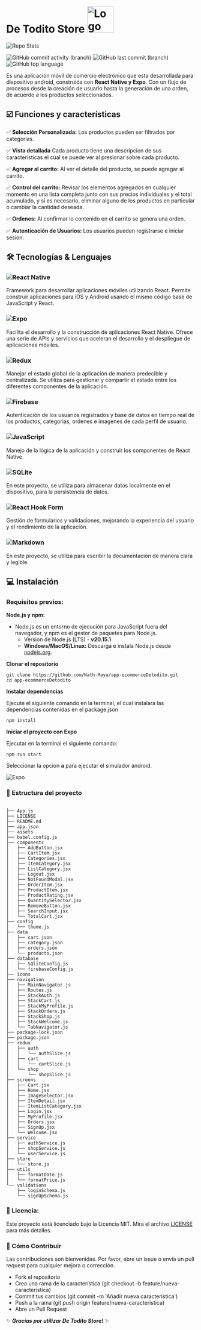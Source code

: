 # De Todito Store <img src="./icons/logo/logo-de-todito.png" alt="Logo de Ecommerce Detodito" width="70" />

![Repo Stats](https://github-readme-stats.vercel.app/api/pin/?username=Nath-Maya&repo=app-ecommerceDetodito)

![GitHub commit activity (branch)](https://img.shields.io/github/commit-activity/t/Nath-Maya/app-ecommerceDetodito/main) ![GitHub last commit (branch)](https://img.shields.io/github/last-commit/Nath-Maya/app-ecommerceDetodito/main) ![GitHub top language](https://img.shields.io/github/languages/top/Nath-Maya/app-ecommerceDetodito)


Es una aplicación móvil de comercio electrónico que esta desarrollada para dispositivo android, construida con **React Native y Expo**. Con un flujo de procesos desde la creación de usuario hasta la generación de una orden, de acuerdo a los productos seleccionados. 

## ☑️ Funciones y características 

✅    **Selección Personalizada:** Los productos pueden ser filtrados por categorías. 

✅    **Vista detallada** Cada producto tiene una descripcion de sus caracteristícas el cual se puede ver al presionar sobre cada producto. 

✅    **Agregar al carrito:** Al ver el detalle del producto, se puede agregar al carrito. 

✅    **Control del carrito:** Revisar los elementos agregados en cualquier momento en una lista completa junto con sus precios individuales y el total acumulado, y si es necesario, eliminar alguno de los productos en particular o cambiar la cantidad deseada. 

✅   **Ordenes:** Al confirmar lo contenido en el carrito se genera una orden. 

✅  **Autenticación de Usuarios:** Los usuarios pueden registrarse e iniciar sesión.

## 🛠️ Tecnologías & Lenguajes 


### ![React Native](https://img.shields.io/badge/react_native-%2320232a.svg?style=for-the-badge&logo=react&logoColor=%2361DAFB)
Framework para desarrollar aplicaciones móviles utilizando React. Permite construir aplicaciones para iOS y Android usando el mismo código base de JavaScript y React.

### ![Expo](https://img.shields.io/badge/expo-1C1E24?style=for-the-badge&logo=expo&logoColor=#D04A37)
Facilita el desarrollo y la construcción de aplicaciones React Native. Ofrece una serie de APIs y servicios que aceleran el desarrollo y el despliegue de aplicaciones móviles.

### ![Redux](https://img.shields.io/badge/redux-%23593d88.svg?style=for-the-badge&logo=redux&logoColor=white)
Manejar el estado global de la aplicación de manera predecible y centralizada. Se utiliza para gestionar y compartir el estado entre los diferentes componentes de la aplicación.

### ![Firebase](https://img.shields.io/badge/firebase-a08021?style=for-the-badge&logo=firebase&logoColor=ffcd34)
Autenticación de los usuarios registrados y base de datos en tiempo real de los productos, categorias, ordenes e imagenes de cada perfil de usuario. 

### ![JavaScript](https://img.shields.io/badge/javascript-%23323330.svg?style=for-the-badge&logo=javascript&logoColor=%23F7DF1E)
Manejo de la lógica de la aplicación y construir los componentes de React Native.

### ![SQLite](https://img.shields.io/badge/sqlite-%2307405e.svg?style=for-the-badge&logo=sqlite&logoColor=white)
En este proyecto, se utiliza para almacenar datos localmente en el dispositivo, para la persistencia de datos. 

### ![React Hook Form](https://img.shields.io/badge/React%20Hook%20Form-%23EC5990.svg?style=for-the-badge&logo=reacthookform&logoColor=white)
Gestión de formularios y validaciones, mejorando la experiencia del usuario y el rendimiento de la aplicación.

### ![Markdown](https://img.shields.io/badge/markdown-%23000000.svg?style=for-the-badge&logo=markdown&logoColor=white)
En este proyecto, se utiliza para escribir la documentación de manera clara y legible.

 ## 💻 Instalación

 ### Requisitos previos:

 **Node.js y npm:** 
 
 - Node.js es un entorno de ejecución para JavaScript fuera del navegador, y npm es el gestor de paquetes para Node.js.
	 - Version de Node.js (LTS) - **v20.15.1**
	 -   **Windows/MacOS/Linux:** Descarga e instala Node.js desde [nodejs.org](https://nodejs.org/).
	 
 **Clonar el repositorio**
 ```
git clone https://github.com/Nath-Maya/app-ecommerceDetodito.git
cd app-ecommerceDetodito
```




**Instalar dependencias**

Ejecute el siguiente comando en la terminal, el cual instalara las dependencias contenidas en el package.json
```
npm install
```

**Iniciar el proyecto con Expo**

Ejecutar en la terminal el siguiente comando:
```
npm run start 
```
Seleccionar la opcion **a** para ejecutar el simulador android. 

![Expo](./icons/screens-shot/Captura%20de%20pantalla%202024-07-09%20a%20la(s)%203.02.51%20p.m..png)

### 📁 Estructura del proyecto

```plaintex

├── App.js
├── LICENSE
├── README.md
├── app.json
├── assets
├── babel.config.js
├── components
│   ├── AddButton.jsx
│   ├── CartItem.jsx
│   ├── Categories.jsx
│   ├── ItemCategory.jsx
│   ├── ListCategory.jsx
│   ├── Logout.jsx
│   ├── NotFoundModal.jsx
│   ├── OrderItem.jsx
│   ├── ProductItem.jsx
│   ├── ProductRating.jsx
│   ├── QuantitySelector.jsx
│   ├── RemoveButton.jsx
│   ├── SearchInput.jsx
│   └── TotalCart.jsx
├── config
│   └── theme.js
├── data
│   ├── cart.json
│   ├── category.json
│   ├── orders.json
│   └── products.json
├── database
│   ├── SQliteConfig.js
│   └── firebaseConfig.js
├── icons
├── navigation
│   ├── MainNavigator.js
│   ├── Routes.js
│   ├── StackAuth.js
│   ├── StackCart.js
│   ├── StackMyProfile.js
│   ├── StackOrders.js
│   ├── StackShop.js
│   ├── StackWelcome.js
│   └── TabNavigator.js
├── package-lock.json
├── package.json
├── redux
│   ├── auth
│   │   └── authSlice.js
│   ├── cart
│   │   └── cartSlice.js
│   └── shop
│       └── shopSlice.js
├── screens
│   ├── Cart.jsx
│   ├── Home.jsx
│   ├── ImageSelector.jsx
│   ├── ItemDetail.jsx
│   ├── ItemListCategory.jsx
│   ├── Login.jsx
│   ├── MyProfile.jsx
│   ├── Orders.jsx
│   ├── SignUp.jsx
│   └── Welcome.jsx
├── service
│   ├── authService.js
│   ├── shopService.js
│   └── userService.js
├── store
│   └── store.js
├── utils
│   ├── formatDate.js
│   └── formatPrice.js
└── validations
    ├── loginSchema.js
    └── signUpSchema.js
```

### 🔐 Licencia:

Este proyecto está licenciado bajo la Licencia MIT. Mira el archivo [LICENSE](./LICENSE) para más detalles.


### 🤝 Cómo Contribuir

Las contribuciones son bienvenidas. Por favor, abre un issue o envía un pull request para cualquier mejora o corrección.

- Fork el repositorio
- Crea una rama de la característica (git checkout -b feature/nueva-caracteristica)
- Commit tus cambios (git commit -m 'Añadir nueva característica')
- Push a la rama (git push origin feature/nueva-caracteristica)
- Abre un Pull Request

✨ ***Gracias por utilizar De Todito Store!*** ✨